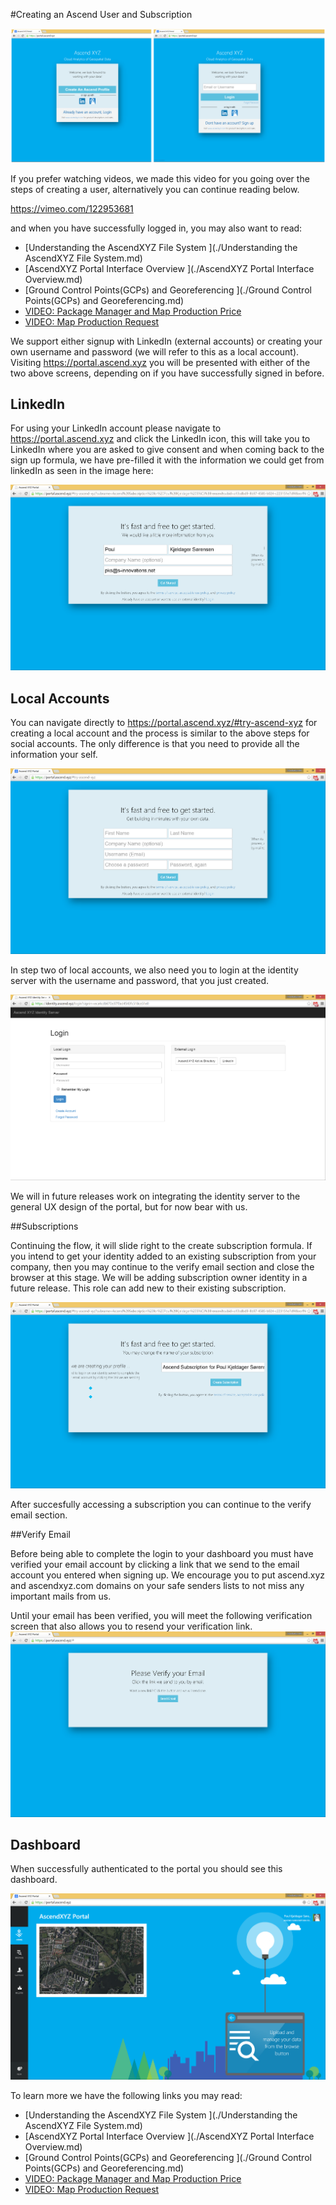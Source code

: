 #Creating an Ascend User and Subscription

![LoginScreens](../images/login_screens.png)


If you prefer watching videos, we made this video for you going over the steps of creating a user, alternatively you can continue reading below.

https://vimeo.com/122953681

and when you have successfully logged in, you may also want to read:

* [Understanding the AscendXYZ File System ](./Understanding the AscendXYZ File System.md)
* [AscendXYZ Portal Interface Overview ](./AscendXYZ Portal Interface Overview.md)
* [Ground Control Points(GCPs) and Georeferencing ](./Ground Control Points(GCPs) and Georeferencing.md)
* [VIDEO: Package Manager and Map Production Price ](https://vimeo.com/123604920)
* [VIDEO: Map Production Request ](https://vimeo.com/123826702)



We support either signup with LinkedIn (external accounts) or creating your own username and password (we will refer to this as a local account). Visiting https://portal.ascend.xyz you will be presented with either of the two above screens, depending on if you have successfully signed in before. 

## LinkedIn
For using your LinkedIn account please navigate to https://portal.ascend.xyz and click the LinkedIn icon, this will take you to LinkedIn where you are asked to give consent and when coming back to the sign up formula, we have pre-filled it with the information we could get from linkedIn as seen in the image here:

![LinkedInStep1](../images/signup_linkedin_step1.png)

## Local Accounts

You can navigate directly to https://portal.ascend.xyz/#try-ascend-xyz for creating a local account and the process is similar to the above steps for social accounts. The only difference is that you need to provide all the information your self.

![CreateAccount](../images/create_local_account.png)

In step two of local accounts, we also need you to login at the identity server with the username and password, that you just created.

![Idsrv](../images/idsrv.png)

We will in future releases work on integrating the identity server to the general UX design of the portal, but for now bear with us. 


##Subscriptions

Continuing the flow, it will slide right to the create subscription formula. If you intend to get your identity added to an existing subscription from your company, then you may continue to the verify email section and close the browser at this stage. We will be adding subscription owner identity in a future release. This role can add new to their existing subscription.

![CreateSubscription](../images/signup_linkedin_step2.png)

After succesfully accessing a subscription you can continue to the verify email section.


##Verify Email

Before being able to complete the login to your dashboard you must have verified your email account by clicking a link that we send to the email account you entered when signing up. We encourage you to put ascend.xyz and ascendxyz.com domains on your safe senders lists to not miss any important mails from us.

Until your email has been verified, you will meet the following verification screen that also allows you to resend your verification link.
![VerifyEmail](../images/verify_email.png)


## Dashboard
When successfully authenticated to the portal you should see this dashboard.

![Dashboard](../images/dashboard.png)

To learn more we have the following links you may read:

* [Understanding the AscendXYZ File System ](./Understanding the AscendXYZ File System.md)
* [AscendXYZ Portal Interface Overview ](./AscendXYZ Portal Interface Overview.md)
* [Ground Control Points(GCPs) and Georeferencing ](./Ground Control Points(GCPs) and Georeferencing.md)
* [VIDEO: Package Manager and Map Production Price ](https://vimeo.com/123604920)
* [VIDEO: Map Production Request ](https://vimeo.com/123826702)



